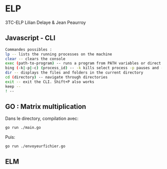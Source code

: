 # ELP
3TC-ELP Lilian Delaye &amp; Jean Peaurroy


## Javascript - CLI
```sh
Commandes possibles :
lp -- lists the running processes on the machine
clear -- clears the console
exec (path-to-program) -- runs a program from PATH variables or direct path
bing (-k|-p|-c) (process_id) -- -k kills select process -p pauses and -c resumes
dir -- displays the files and folders in the current directory
cd (directory) -- navigate through directories
exit -- exit the CLI. Shift+P also works
keep --
! --
```

## GO : Matrix multiplication

Dans le directory, compilation avec:
```sh
go run ./main.go
```
Puis:
```sh
go run ./envoyeurfichier.go
```

## ELM
